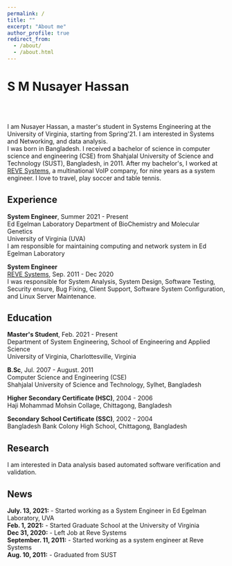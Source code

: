 ```yaml
---
permalink: /
title: ""
excerpt: "About me"
author_profile: true
redirect_from: 
  - /about/
  - /about.html
---
```


# S M Nusayer Hassan  

<br><br>

I am Nusayer Hassan, a master's student in Systems Engineering at the University of Virginia, starting from Spring'21. I am interested in Systems and Networking, and data analysis.  
I was born in Bangladesh. I received a bachelor of science in computer science and engineering (CSE) from Shahjalal University of Science and Technology (SUST), Bangladesh, in 2011. After my bachelor's, I worked at [REVE Systems](https://www.revesoft.com/), a multinational VoIP company, for nine years as a system engineer.  I love to travel, play soccer and table tennis.

## Experience  

**System Engineer**, Summer 2021 - Present  
Ed Egelman Laboratory 
Department of BioChemistry and Molecular Genetics  
University of Virginia (UVA)  
I am responsible for maintaining computing and network system in Ed Egelman Laboratory

**System Engineer**  
[REVE Systems](https://www.revesoft.com/),  Sep. 2011 - Dec 2020  
I was responsible for System Analysis, System Design, Software Testing, Security ensure, Bug Fixing, Client Support, Software System Configuration, and Linux Server Maintenance.



## Education

**Master's Student**,  Feb. 2021 - Present  
Department of System Engineering, School of Engineering and Applied Science  
University of Virginia, Charlottesville, Virginia  


**B.Sc**,  Jul. 2007 - August. 2011  
Computer Science and Engineering (CSE)  
Shahjalal University of Science and Technology, Sylhet, Bangladesh  


**Higher Secondary Certificate (HSC)**,  2004 - 2006  
Haji Mohammad Mohsin Collage, Chittagong, Bangladesh

**Secondary School Certificate (SSC)**,  2002 - 2004  
Bangladesh Bank Colony High School, Chittagong, Bangladesh


## Research

I am interested in Data analysis based automated software verification and validation. 




## News

**July. 13, 2021:** - Started working as a System Engineer in  Ed Egelman Laboratory, UVA  
**Feb. 1, 2021:** - Started Graduate School at the University of Virginia  
**Dec 31, 2020:** - Left Job at Reve Systems  
**September. 11, 2011:** - Started working as a system engineer at Reve Systems  
**Aug. 10, 2011:** - Graduated from SUST  






